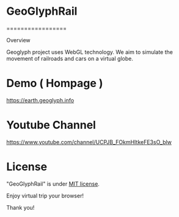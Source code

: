 # GeoGlyphRail
=================

Overview

Geoglyph project uses WebGL technology.
We aim to simulate the movement of railroads and cars on a virtual globe.


# Demo ( Hompage )

https://earth.geoglyph.info

# Youtube Channel

https://www.youtube.com/channel/UCPJB_FOkmHItkeFE3sO_blw

# License
 
"GeoGlyphRail" is under [MIT license](https://en.wikipedia.org/wiki/MIT_License).
 
Enjoy virtual trip your browser!
 
Thank you!


